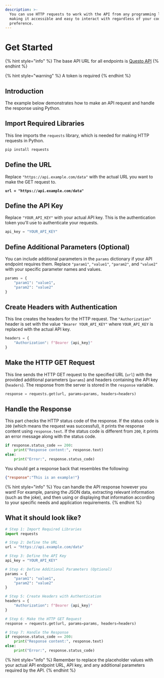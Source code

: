 ```yaml
---
description: >-
  You can use HTTP requests to work with the API from any programming language,
  making it accessible and easy to interact with regardless of your coding
  preference.
---
```


# Get Started

{% hint style="info" %}
The base API URL for all endpoints is [Questo API](http://127.0.0.1:5000/o/0wjTQHHAc5FD1hLLjKzh/s/n02O2YZqHuM2gq6Gb9FZ/ "mention")
{% endhint %}

{% hint style="warning" %}
A token is required
{% endhint %}

## Introduction

The example below demonstrates how to make an API request and handle the response using Python.

## Import Required Libraries

This line imports the `requests` library, which is needed for making HTTP requests in Python.

```python
pip install requests
```

## Define the URL

Replace `"https://api.example.com/data"` with the actual URL you want to make the GET request to.

<pre class="language-python"><code class="lang-python"><strong>url = "https://api.example.com/data"
</strong></code></pre>

## Define the API Key

Replace `"YOUR_API_KEY"` with your actual API key. This is the authentication token you'll use to authenticate your requests.

```python
api_key = "YOUR_API_KEY"
```

## Define Additional Parameters (Optional)

You can include additional parameters in the `params` dictionary if your API endpoint requires them. Replace `"param1"`, `"value1"`, `"param2"`, and `"value2"` with your specific parameter names and values.

```python
params = {
    "param1": "value1",
    "param2": "value2"
}
```

## Create Headers with Authentication

This line creates the headers for the HTTP request. The `"Authorization"` header is set with the value `"Bearer YOUR_API_KEY"` where `YOUR_API_KEY` is replaced with the actual API key.

```python
headers = {
    "Authorization": f"Bearer {api_key}"
}
```

## Make the HTTP GET Request

This line sends the HTTP GET request to the specified URL (`url`) with the provided additional parameters (`params`) and headers containing the API key (`headers`). The response from the server is stored in the `response` variable.

```python
response = requests.get(url, params=params, headers=headers)
```

## Handle the Response

This part checks the HTTP status code of the response. If the status code is `200` (which means the request was successful), it prints the response content using `response.text`. If the status code is different from `200`, it prints an error message along with the status code.

```python
if response.status_code == 200:
    print("Response content:", response.text)
else:
    print("Error:", response.status_code)
```

You should get a response back that resembles the following:

```json
{"response":"This is an example!"}
```

{% hint style="info" %}
You can handle the API response however you want! For example, parsing the JSON data, extracting relevant information (such as the joke), and then using or displaying that information according to your specific needs and application requirements.
{% endhint %}

## What it should look like?

```python
# Step 1: Import Required Libraries
import requests

# Step 2: Define the URL
url = "https://api.example.com/data"

# Step 3: Define the API Key
api_key = "YOUR_API_KEY"

# Step 4: Define Additional Parameters (Optional)
params = {
    "param1": "value1",
    "param2": "value2"
}

# Step 5: Create Headers with Authentication
headers = {
    "Authorization": f"Bearer {api_key}"
}

# Step 6: Make the HTTP GET Request
response = requests.get(url, params=params, headers=headers)

# Step 7: Handle the Response
if response.status_code == 200:
    print("Response content:", response.text)
else:
    print("Error:", response.status_code)

```

{% hint style="info" %}
Remember to replace the placeholder values with your actual API endpoint URL, API key, and any additional parameters required by the API.
{% endhint %}
